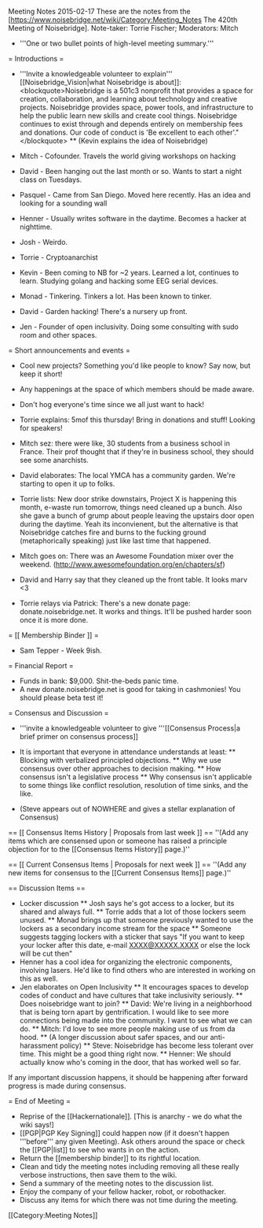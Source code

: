 Meeting Notes 2015-02-17 
 These are the notes from the [https://www.noisebridge.net/wiki/Category:Meeting_Notes The 420th Meeting of Noisebridge]. Note-taker: Torrie Fischer; Moderators: Mitch
* '''One or two bullet points of high-level meeting summary.'''

= Introductions =

* '''Invite a knowledgeable volunteer to explain''' [[Noisebridge_Vision|what Noisebridge is about]]:
&lt;blockquote>Noisebridge is a 501c3 nonprofit that provides a space for creation, collaboration, and learning about technology and creative projects. Noisebridge provides space, power tools, and infrastructure to help the public learn new skills and create cool things. Noisebridge continues to exist through and depends entirely on membership fees and donations. Our code of conduct is 'Be excellent to each other'."&lt;/blockquote>
** (Kevin explains the idea of Noisebridge)

* Mitch - Cofounder. Travels the world giving workshops on hacking
* David - Been hanging out the last month or so. Wants to start a night class on Tuesdays.
* Pasquel - Came from San Diego. Moved here recently. Has an idea and looking for a sounding wall
* Henner - Usually writes software in the daytime. Becomes a hacker at nighttime.
* Josh - Weirdo.
* Torrie - Cryptoanarchist
* Kevin - Been coming to NB for ~2 years. Learned a lot, continues to learn. Studying golang and hacking some EEG serial devices.
* Monad - Tinkering. Tinkers a lot. Has been known to tinker.
* David - Garden hacking! There's a nursery up front.
* Jen - Founder of open inclusivity. Doing some consulting with sudo room and other spaces.

= Short announcements and events =
* Cool new projects? Something you'd like people to know? Say now, but keep it short!
* Any happenings at the space of which members should be made aware.
* Don't hog everyone's time since we all just want to hack!

* Torrie explains: 5mof this thursday! Bring in donations and stuff! Looking for speakers!
* Mitch sez: there were like, 30 students from a business school in France. Their prof thought that if they're in business school, they should see some anarchists.
* David elaborates: The local YMCA has a community garden. We're starting to open it up to folks.
* Torrie lists: New door strike downstairs, Project X is happening this month, e-waste run tomorrow, things need cleaned up a bunch. Also she gave a bunch of grump about people leaving the upstairs door open during the daytime. Yeah its inconvienent, but the alternative is that Noisebridge catches fire and burns to the fucking ground (metaphorically speaking) just like last time that happened.
* Mitch goes on: There was an Awesome Foundation mixer over the weekend. (http://www.awesomefoundation.org/en/chapters/sf)
* David and Harry say that they cleaned up the front table. It looks marv &lt;3
* Torrie relays via Patrick: There's a new donate page: donate.noisebridge.net. It works and things. It'll be pushed harder soon once it is more done.

= [[ Membership Binder ]] =

* Sam Tepper - Week 9ish.

= Financial Report =
* Funds in bank: $9,000. Shit-the-beds panic time.
* A new donate.noisebridge.net is good for taking in cashmonies! You should please beta test it!

= Consensus and Discussion =

* '''invite a knowledgeable volunteer to give '''[[Consensus Process|a brief primer on consensus process]]
* It is important that everyone in attendance understands at least:
** Blocking with verbalized principled objections.
** Why we use consensus over other approaches to decision making.
** How consensus isn't a legislative process
** Why consensus isn't applicable to some things like conflict resolution, resolution of time sinks, and the like.

* (Steve appears out of NOWHERE and gives a stellar explanation of Consensus)

== [[ Consensus Items History | Proposals from last week ]] ==
''(Add any items which are consensed upon or someone has raised a principle objection for to the [[Consensus Items History]] page.)''

== [[ Current Consensus Items | Proposals for next week ]] ==
''(Add any new items for consensus to the [[Current Consensus Items]] page.)''

== Discussion Items ==

* Locker discussion
** Josh says he's got access to a locker, but its shared and always full.
** Torrie adds that a lot of those lockers seem unused.
** Monad brings up that someone previously wanted to use the lockers as a secondary income stream for the space
** Someone suggests tagging lockers with a sticker that says "If you want to keep your locker after this date, e-mail XXXX@XXXXX.XXXX or else the lock will be cut then"
* Henner has a cool idea for organizing the electronic components, involving lasers. He'd like to find others who are interested in working on this as well.
* Jen elaborates on Open Inclusivity
** It encourages spaces to develop codes of conduct and have cultures that take inclusivity seriously.
** Does noisebridge want to join?
** David: We're living in a neighborhood that is being torn apart by gentrification. I would like to see more connections being made into the community. I want to see what we can do.
** Mitch: I'd love to see more people making use of us from da hood.
** (A longer discussion about safer spaces, and our anti-harassment policy)
** Steve: Noisebridge has become less tolerant over time. This might be a good thing right now.
** Henner: We should actually know who's coming in the door, that has worked well so far.


If any important discussion happens, it should be happening after forward progress is made during consensus.

= End of Meeting =

* Reprise of the [[Hackernationale]]. [This is anarchy - we do what the wiki says!]
* [[PGP|PGP Key Signing]] could happen now (if it doesn't happen '''before''' any given Meeting).  Ask others around the space or check the [[PGP|list]] to see who wants in on the action.
* Return the [[membership binder]] to its rightful location.
* Clean and tidy the meeting notes including removing all these really verbose instructions, then save them to the wiki.
* Send a summary of the meeting notes to the discussion list.
* Enjoy the company of your fellow hacker, robot, or robothacker.
* Discuss any items for which there was not time during the meeting.

[[Category:Meeting Notes]]